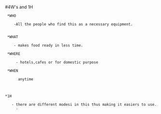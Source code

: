 #4W's and 1H

     *WHO
     
        -All the people who find this as a necessary equipment.
        
        
     *WHAT
     
        - makes food ready in less time.
        
     *WHERE
     
         - hotels,cafes or for domestic purpose
         
     *WHEN 
     
          anytime
     
     
     
    *1H
    
       - there are different modesi in this thus making it easiers to use.
         -
